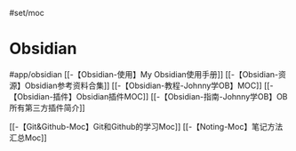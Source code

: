 #set/moc 
# Obsidian 
#app/obsidian 
[[-【Obsidian-使用】My Obsidian使用手册]]
[[-【Obsidian-资源】Obsidian参考资料合集]]
[[-【Obsidian-教程-Johnny学OB】MOC]]
[[-【Obsidian-插件】Obsidian插件MOC]]
[[-【Obsidian-指南-Johnny学OB】OB所有第三方插件简介]]


[[-【Git&Github-Moc】Git和Github的学习Moc]]
[[-【Noting-Moc】笔记方法汇总Moc]]